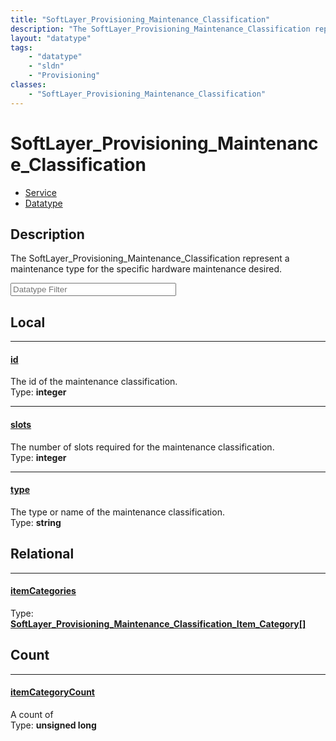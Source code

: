 ```yaml
---
title: "SoftLayer_Provisioning_Maintenance_Classification"
description: "The SoftLayer_Provisioning_Maintenance_Classification represent a maintenance type for the specific hardware maintenance... "
layout: "datatype"
tags:
    - "datatype"
    - "sldn"
    - "Provisioning"
classes:
    - "SoftLayer_Provisioning_Maintenance_Classification"
---
```


# SoftLayer_Provisioning_Maintenance_Classification
<div id='service-datatype'>
    <ul id='sldn-reference-tabs'>
    <li id='service'> <a href='/reference/services/SoftLayer_Provisioning_Maintenance_Classification' >Service</a></li>    <li id='datatype'> <a href='/reference/datatypes/SoftLayer_Provisioning_Maintenance_Classification' >Datatype</a></li>
    </ul>
</div>

## Description 


The SoftLayer_Provisioning_Maintenance_Classification represent a maintenance type for the specific hardware maintenance desired. 





<!-- Filer BEGIN -->
<div class="view-filters">
        <div class="clearfix">
            <div class="search-input-box">
                <input placeholder="Datatype Filter" onkeyup="titleSearch(inputId='prop-input', divId='properties', elementClass='prop-row')" 
                    type="text" id="prop-input" value="" size="30" maxlength="128" class="form-text">
            </div>
        </div>
</div>
<!-- Filer END -->

<div id="properties" class="content">
<div id="localProperties" class="prop-content" >

## Local
<div class="prop-row">

-----
[id]: #id
#### [id]
The id of the maintenance classification.  
<span class="type-label">Type: </span>**integer**  



</div>
<div class="prop-row">

-----
[slots]: #slots
#### [slots]
The number of slots required for the maintenance classification.  
<span class="type-label">Type: </span>**integer**  



</div>
<div class="prop-row">

-----
[type]: #type
#### [type]
The type or name of the maintenance classification.  
<span class="type-label">Type: </span>**string**  



</div>
</div>
<!-- LOCAL PROPERTY END -->

<div id="relationalProperties"  class="prop-content" >

## Relational
<div class="prop-row">

-----
[itemCategories]: #itemcategories
#### [itemCategories]
  
<span class="type-label">Type: </span>**<a href='/reference/datatypes/SoftLayer_Provisioning_Maintenance_Classification_Item_Category'>SoftLayer_Provisioning_Maintenance_Classification_Item_Category[] </a>**  



</div>

## Count
<div class="prop-row">

-----
[itemCategoryCount]: #itemcategorycount
#### [itemCategoryCount]
A count of    
<span class="type-label">Type: </span>**unsigned long**  



</div>
</div>



